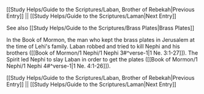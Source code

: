 [[Study Helps/Guide to the Scriptures/Laban, Brother of Rebekah|Previous Entry]]  ||  [[Study Helps/Guide to the Scriptures/Laman|Next Entry]]

 See also [[Study Helps/Guide to the Scriptures/Brass Plates|Brass Plates]]

 In the Book of Mormon, the man who kept the brass plates in Jerusalem at the time of Lehi's family. Laban robbed and tried to kill Nephi and his brothers ([[Book of Mormon/1 Nephi/1 Nephi 3#^verse-1|1 Ne. 3:1-27]]). The Spirit led Nephi to slay Laban in order to get the plates ([[Book of Mormon/1 Nephi/1 Nephi 4#^verse-1|1 Ne. 4:1-26]]).

[[Study Helps/Guide to the Scriptures/Laban, Brother of Rebekah|Previous Entry]]  ||  [[Study Helps/Guide to the Scriptures/Laman|Next Entry]]